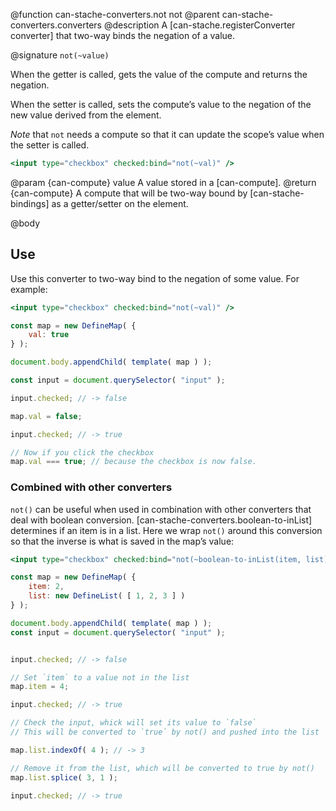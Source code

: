 @function can-stache-converters.not not
@parent can-stache-converters.converters
@description A [can-stache.registerConverter converter] that two-way binds the negation of a value.

@signature `not(~value)`

When the getter is called, gets the value of the compute and returns the negation.

When the setter is called, sets the compute’s value to the negation of the new value derived from the element.

*Note* that `not` needs a compute so that it can update the scope’s value when the setter is called.

```handlebars
<input type="checkbox" checked:bind="not(~val)" />
```

@param {can-compute} value A value stored in a [can-compute].
@return {can-compute} A compute that will be two-way bound by [can-stache-bindings] as a getter/setter on the element.

@body

## Use

Use this converter to two-way bind to the negation of some value. For example:

```handlebars
<input type="checkbox" checked:bind="not(~val)" />
```

```js
const map = new DefineMap( {
	val: true
} );

document.body.appendChild( template( map ) );

const input = document.querySelector( "input" );

input.checked; // -> false

map.val = false;

input.checked; // -> true

// Now if you click the checkbox
map.val === true; // because the checkbox is now false.
```

### Combined with other converters

`not()` can be useful when used in combination with other converters that deal with boolean conversion. [can-stache-converters.boolean-to-inList] determines if an item is in a list. Here we wrap `not()` around this conversion so that the inverse is what is saved in the map’s value:

```handlebars
<input type="checkbox" checked:bind="not(~boolean-to-inList(item, list))" />
```

```js
const map = new DefineMap( {
	item: 2,
	list: new DefineList( [ 1, 2, 3 ] )
} );

document.body.appendChild( template( map ) );
const input = document.querySelector( "input" );


input.checked; // -> false

// Set `item` to a value not in the list
map.item = 4;

input.checked; // -> true

// Check the input, whick will set its value to `false`
// This will be converted to `true` by not() and pushed into the list

map.list.indexOf( 4 ); // -> 3

// Remove it from the list, which will be converted to true by not()
map.list.splice( 3, 1 );

input.checked; // -> true
```
